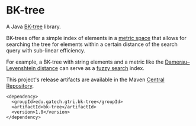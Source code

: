 BK-tree
=======

A Java [BK-tree](http://en.wikipedia.org/wiki/BK-tree) library.

BK-trees offer a simple index of elements in a [metric space](http://en.wikipedia.org/wiki/Metric_space) that allows for searching the tree for elements within a certain distance of the search query with sub-linear efficiency.

For example, a BK-tree with string elements and a metric like the [Damerau–Levenshtein distance](http://en.wikipedia.org/wiki/Damerau%E2%80%93Levenshtein_distance) can serve as a [fuzzy search](http://en.wikipedia.org/wiki/Approximate_string_matching) index.

This project's release artifacts are available in the Maven
[Central Repository](http://search.maven.org/#search%7Cga%7C1%7Cedu.gatech.gtri.bk-tree).

```
<dependency>
  <groupId>edu.gatech.gtri.bk-tree</groupId>
  <artifactId>bk-tree</artifactId>
  <version>1.0</version>
</dependency>
```
